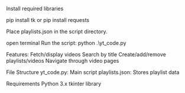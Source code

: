 Install required libraries

pip install tk 
or
pip install requests

Place playlists.json in the script directory.

open terminal Run the script:
python .\yt_code.py

Features:
Fetch/display videos
Search by title
Create/add/remove playlists/videos
Navigate through video pages

File Structure
yt_code.py: Main script
playlists.json: Stores playlist data

Requirements
Python 3.x
tkinter library
